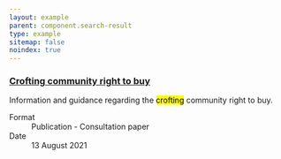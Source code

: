 ```yaml
---
layout: example
parent: component.search-result
type: example
sitemap: false
noindex: true
---
```

<div class="ds_search-result">
    <h3 class="ds_search-result__title">
        <a class="ds_search-result__link" href="#">Crofting community right to buy</a>
    </h3>
    <p class="ds_search-result__summary">Information and guidance regarding the <mark>crofting</mark> community right to buy.</p>
    <dl class="ds_metadata ds_search-result__metadata  ds_metadata--inline">
        <div class="ds_metadata__item">
            <dt class="ds_metadata__key visually-hidden">Format</dt>
            <dd class="ds_metadata__value">Publication - Consultation paper</dd>
        </div>
        <div class="ds_metadata__item">
            <dt class="ds_metadata__key visually-hidden">Date</dt>
            <dd class="ds_metadata__value">13 August 2021</dd>
        </div>
    </dl>
</div>

